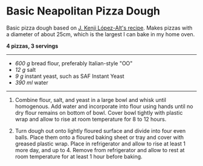 # Basic Neapolitan Pizza Dough

Basic pizza dough based on [J. Kenji López-Alt's
recipe](https://www.seriouseats.com/basic-neapolitan-pizza-dough-recipe). Makes
pizzas with a diameter of about 25cm, which is the largest I can bake in my home
oven.

**4 pizzas, 3 servings**

---

- *600 g* bread flour, preferably Italian-style "OO"
- *12 g* salt
- *9 g* instant yeast, such as SAF Instant Yeast
- *390 ml* water

---

1. Combine flour, salt, and yeast in a large bowl and whisk until homogenous.
   Add water and incorporate into flour using hands until no dry flour remains
   on bottom of bowl. Cover bowl tightly with plastic wrap and allow to rise at
   room temperature for 8 to 12 hours. 

2. Turn dough out onto lightly floured surface and divide into four even balls.
   Place them onto a floured baking sheet or tray and cover with greased plastic
   wrap. Place in refrigerator and allow to rise at least 1 more day, and up to
   4. Remove from refrigerator and allow to rest at room temperature for at
   least 1 hour before baking.
